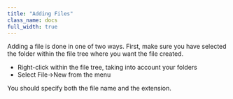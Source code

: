 ```yaml
---
title: "Adding Files"
class_name: docs
full_width: true
---
```


Adding a file is done in one of two ways. First, make sure you have selected the folder within the file tree where you want the file created.

- Right-click within the file tree, taking into account your folders
- Select File->New from the menu

You should specify both the file name and the extension.
